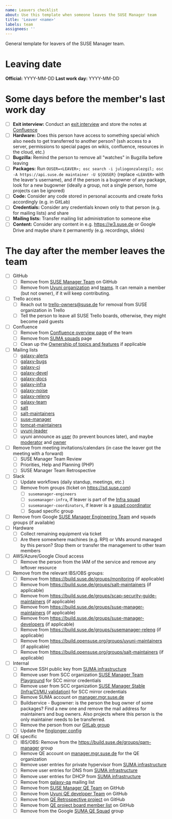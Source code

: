 ```yaml
---
name: Leavers checklist
about: Use this template when someone leaves the SUSE Manager team
title: 'Leaver <name>'
labels: team
assignees: ''
---
```


General template for leavers of the SUSE Manager team.

# Leaving date

**Official:** YYYY-MM-DD
**Last work day:** YYYY-MM-DD


# Some days before the member's last work day

- [ ] **Exit interview:** Conduct an [exit interview](https://en.wikipedia.org/wiki/Exit_interview) and store the notes at [Confluence](https://confluence.suse.com/display/SUSEMANAGER/Exit+Interviews)
- [ ] **Hardware:** Does this person have access to something special which also needs to get transferred to another person? (ssh access to a server, permissions to special pages on wikis, confluence, resources in the cloud, etc.)
- [ ] **Bugzilla:** Remind the person to remove all "watches" in Bugzilla before leaving
- [ ] **Packages:** Run `OUSER=<LEAVER>; osc search -i juliogonzalezgil; osc -A https://api.suse.de maintainer -U ${OUSER}` (replace `<LEAVER>` with the leaver's username), and if the person is a bugowner of any package, look for a new bugowner (ideally a group, not a single person, home projects can be ignored)
- [ ] **Code:** Consider any code stored in personal accounts and create forks accordingly (e.g. in GitLab)
- [ ] **Credentials:** Consider any credentials known only to that person (e.g. for mailing lists) and share
- [ ] **Mailing lists:** Transfer mailing list administration to someone else
- [ ] **Content:** Consider any content in e.g. https://w3.suse.de or Google Drive and maybe share it permanently (e.g. recordings, slides)

# The day after the member leaves the team


- [ ] GitHub
  - [ ] Remove from [SUSE Manager Team](https://github.com/orgs/SUSE/teams/suse-manager-team/members) on GitHub
  - [ ] Remove from [Uyuni organization](https://github.com/orgs/uyuni-project/people) and [teams](https://github.com/orgs/uyuni-project/teams). It can remain a member (but not owner), if it will keep contributing.
- [ ] Trello access
  - [ ] Reach out to trello-owners@suse.de for removal from SUSE organization in Trello
  - [ ] Tell the person to leave all SUSE Trello boards, otherwise, they might become paid guests
- [ ] Confluence
  - [ ] Remove from [Confluence overview page](https://confluence.suse.com/display/SUSEMANAGER/SUSE+Manager) of the team
  - [ ] Remove from [SUMA squads](https://confluence.suse.com/display/SUSEMANAGER/Squads%2C+People+and+Topics) page
  - [ ] Clean up the [Ownership of topics and features](https://confluence.suse.com/display/SUSEMANAGER/Squads%2C+People+and+Topics) if applicable
- [ ] Mailing lists
  - [ ] [galaxy-alerts](https://mailman.suse.de/mailman/admin/galaxy-alerts/members/remove)
  - [ ] [galaxy-bugs](https://mailman.suse.de/mailman/admin/galaxy-bugs/members/remove)
  - [ ] [galaxy-ci](https://mailman.suse.de/mailman/admin/galaxy-ci/members/remove)
  - [ ] [galaxy-devel](https://mailman.suse.de/mailman/admin/galaxy-devel/members/remove)
  - [ ] [galaxy-docs](https://mailman.suse.de/mailman/admin/galaxy-docs/members/remove)
  - [ ] [galaxy-infra](https://mailman.suse.de/mailman/admin/galaxy-infra/members/remove)
  - [ ] [galaxy-noise](https://mailman.suse.de/mailman/admin/galaxy-noise/members/remove)
  - [ ] [galaxy-releng](https://mailman.suse.de/mailman/admin/galaxy-releng/members/remove)
  - [ ] [galaxy-team](https://mailman.suse.de/mailman/admin/galaxy-team/members/remove)
  - [ ] [salt](https://mailman.suse.de/mailman/admin/salt/members/remove)
  - [ ] [salt-maintainers](https://mailman.suse.de/mailman/admin/salt-maintainers/members/remove)
  - [ ] [suse-manager](https://mailman.suse.de/mailman/admin/suse-manager/members/remove)
  - [ ] [tomcat-maintainers](https://mailman.suse.de/mailman/admin/tomcat-maintainers/members/remove)
  - [ ] [uyuni-leader](https://mailman.suse.de/mailman/admin/uyuni-leader/members/remove)
  - [ ] uyuni announce as [user](https://lists.opensuse.org/manage/lists/announce.lists.uyuni-project.org/members/member/) (to prevent bounces later), and maybe [moderator](https://lists.opensuse.org/manage/lists/announce.lists.uyuni-project.org/members/moderator/) and [owner](https://lists.opensuse.org/manage/lists/announce.lists.uyuni-project.org/members/owner/)
- [ ] Remove from meeting invitations/calendars (in case the leaver got the meeting with a forward)
  - [ ] SUSE Manager Team Review
  - [ ] Priorities, Help and Planning (PHP)
  - [ ] SUSE Manager Team Retrospective
- [ ] Slack
  - [ ] Update workflows (daily standup, meetings, etc.)
  - [ ] Remove from groups (ticket on https://sd.suse.com)
    - [ ] `susemanager-engineers`
    - [ ] `susemanager-infra`, if leaver is part of the [Infra squad](https://confluence.suse.com/display/SUSEMANAGER/Squads%2C+People+and+Topics)
    - [ ] `susemanager-coordinators`, if leaver is a [squad coordinator](https://confluence.suse.com/display/SUSEMANAGER/Squads%2C+People+and+Topics)
    - [ ] Squad specific group
- [ ] Remove from Google [SUSE Manager Engineering Team](https://groups.google.com/a/suse.com/g/suma-all/members) and squads groups (if available)
- [ ] Hardware
  - [ ] Collect remaining equipment via ticket
  - [ ] Are there somewhere machines (e.g. RPI) or VMs around managed by this person? Stop them or transfer the management to other team members
- [ ] AWS/Azure/Google Cloud access
  - [ ] Remove the person from the IAM of the service and remove any leftover resource
- [ ] Remove from the relevant IBS/OBS groups:
  - [ ] Remove from https://build.suse.de/groups/monitoring (if applicable)
  - [ ] Remove from https://build.suse.de/groups/salt-maintainers (if applicable)
  - [ ] Remove from https://build.suse.de/groups/scap-security-guide-maintainers (if applicable)
  - [ ] Remove from https://build.suse.de/groups/suse-manager-maintainers (if applicable)
  - [ ] Remove from https://build.suse.de/groups/suse-manager-developers (if applicable)
  - [ ] Remove from https://build.suse.de/groups/susemanager-releng (if applicable)
  - [ ] Remove from https://build.opensuse.org/groups/uyuni-maintainers (if applicable)
  - [ ] Remove from https://build.opensuse.org/groups/salt-maintainers (if applicable)
- [ ] Internal
  - [ ] Remove SSH public key from [SUMA infrastructure](https://gitlab.suse.de/galaxy/infrastructure/-/blob/master/srv/salt/ssh/init.sls)
  - [ ] Remove user from SCC organization [SUSE Manager Team Playground](https://scc.suse.com/organizations/432530/users) for SCC mirror credentials
  - [ ] Remove user from SCC organization [SUSE Manager Stable (Infra/CI/MU validation)](https://scc.suse.com/organizations/784242/users) for SCC mirror credentials
  - [ ] Remove SUMA account on [manager.mgr.suse.de](https://manager.mgr.suse.de)
  - [ ] Buildservice - Bugowner: is the person the bug owner of some packages? Find a new one and remove the mail address for maintainers and bug owners. Also projects where this person is the only maintainer needs to be transferred.
  - [ ] Remove the person from our [GitLab group](https://gitlab.suse.de/groups/galaxy/-/group_members)
  - [ ] Update the [finglonger config](https://gitlab.suse.de/galaxy/infrastructure/-/blob/master/srv/salt/bugguy-finglonger/galaxy.edn)
- [ ] QE specific
  - [ ] IBS/OBS: Remove from the https://build.suse.de/groups/qam-manager group
  - [ ] Remove QE account on [manager.mgr.suse.de](https://manager.mgr.suse.de) for the QE organization
  - [ ] Remove user entries for private hypervisor from [SUMA infrastructure](https://gitlab.suse.de/galaxy/infrastructure/-/blob/master/srv/salt/qa/users/init.sls)
  - [ ] Remove user entries for DNS from [SUMA infrastructure](https://gitlab.suse.de/galaxy/infrastructure/-/tree/master/srv/salt/bind-server)
  - [ ] Remove user entries for DHCP from [SUMA infrastructure](https://gitlab.suse.de/galaxy/infrastructure/-/tree/master/srv/salt/dhcpd-server)
  - [ ] Remove from [galaxy-qa](https://mailman.suse.de/mailman/admin/galaxy-qa/members/remove) mailing list
  - [ ] Remove from [SUSE Manager QE Team](https://github.com/orgs/SUSE/teams/suse-manager-qe/members) on GitHub
  - [ ] Remove from [Uyuni QE developer Team](https://github.com/orgs/uyuni-project/teams/qe) on GitHub
  - [ ] Remove from [QE Retrospective project](https://github.com/orgs/SUSE/projects/54) on GitHub
  - [ ] Remove from [QE project board member list](https://github.com/orgs/SUSE/projects/32/views/1?pane=info) on GitHub
  - [ ] Remove from the Google [SUMA QE Squad](https://groups.google.com/a/suse.com/g/suma-qe/members) group
